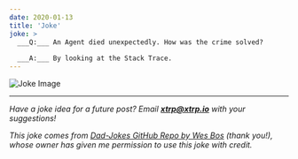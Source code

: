 ```yaml
---
date: 2020-01-13
title: 'Joke'
joke: >
  ___Q:___ An Agent died unexpectedly. How was the crime solved?
  
  ___A:___ By looking at the Stack Trace.
---
```


![Joke Image](https://private.xtrp.io/projects/DailyDeveloperJokes/public_image_server/images/5e125947cfb29.png)

---
*Have a joke idea for a future post? Email ___[xtrp@xtrp.io](mailto:xtrp@xtrp.io)___ with your suggestions!*

*This joke comes from [Dad-Jokes GitHub Repo by Wes Bos](https://github.com/wesbos/dad-jokes) (thank you!), whose owner has given me permission to use this joke with credit.*

<!-- 
Joke text:
___Q:___ An Agent died unexpectedly. How was the crime solved?

___A:___ By looking at the Stack Trace.
 -->

